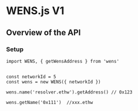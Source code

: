 # WENS.js V1


## Overview of the API

### Setup

```
import WENS, { getWensAddress } from 'wens'


const networkId = 5
const wens = new WENS({ networkId })

wens.name('resolver.ethw').getAddress() // 0x123

wens.getName('0x111')  //xxx.ethw
```

